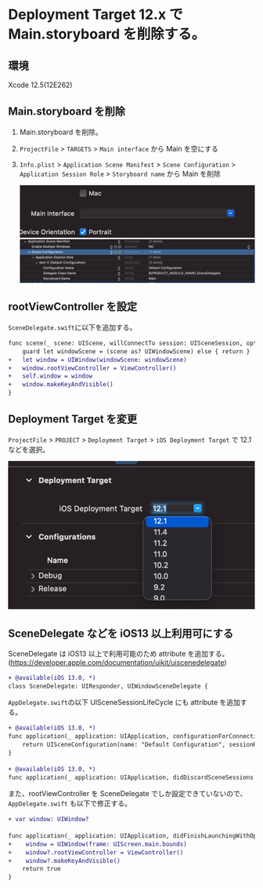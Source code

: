 # Deployment Target 12.x で Main.storyboard を削除する。

## 環境

Xcode 12.5(12E262)

## Main.storyboard を削除

1. Main.storyboard を削除。
2. `ProjectFile` > `TARGETS` > `Main interface` から Main を空にする
3. `Info.plist` > `Application Scene Manifest` > `Scene Configuration` > `Application Session Role` > `Storyboard name` から Main を削除

   ![](../assets/about_delete_storyboard_002.png)
   ![](../assets/about_delete_storyboard_003.png)

## rootViewController を設定

`SceneDelegate.swift`に以下を追加する。

```diff swift:SceneDelegate.swift
func scene(_ scene: UIScene, willConnectTo session: UISceneSession, options connectionOptions: UIScene.ConnectionOptions) {
    guard let windowScene = (scene as? UIWindowScene) else { return }
+   let window = UIWindow(windowScene: windowScene)
+   window.rootViewController = ViewController()
+   self.window = window
+   window.makeKeyAndVisible()
}
```

## Deployment Target を変更

`ProjectFile` > `PROJECT` > `Deployment Target` > `iOS Deployment Target` で 12.1 などを選択。

![](../assets/about_delete_storyboard_001.png)

## SceneDelegate などを iOS13 以上利用可にする

SceneDelegate は iOS13 以上で利用可能のため attribute を追加する。  
(https://developer.apple.com/documentation/uikit/uiscenedelegate)

```diff swift:SceneDelegate.swift
+ @available(iOS 13.0, *)
class SceneDelegate: UIResponder, UIWindowSceneDelegate {
```

`AppDelegate.swift`の以下 UISceneSessionLifeCycle にも attribute を追加する。

```diff swift:AppDelegate.swift
+ @available(iOS 13.0, *)
func application(_ application: UIApplication, configurationForConnecting connectingSceneSession: UISceneSession, options: UIScene.ConnectionOptions) -> UISceneConfiguration {
    return UISceneConfiguration(name: "Default Configuration", sessionRole: connectingSceneSession.role)
}

+ @available(iOS 13.0, *)
func application(_ application: UIApplication, didDiscardSceneSessions sceneSessions: Set<UISceneSession>) {}
```

また、rootViewController を SceneDelegate でしか設定できていないので、`AppDelegate.swift` も以下で修正する。

```diff swift:AppDelegate.swift
+ var window: UIWindow?

func application(_ application: UIApplication, didFinishLaunchingWithOptions launchOptions: [UIApplication.LaunchOptionsKey: Any]?) -> Bool {
+    window = UIWindow(frame: UIScreen.main.bounds)
+    window?.rootViewController = ViewController()
+    window?.makeKeyAndVisible()
    return true
}
```
